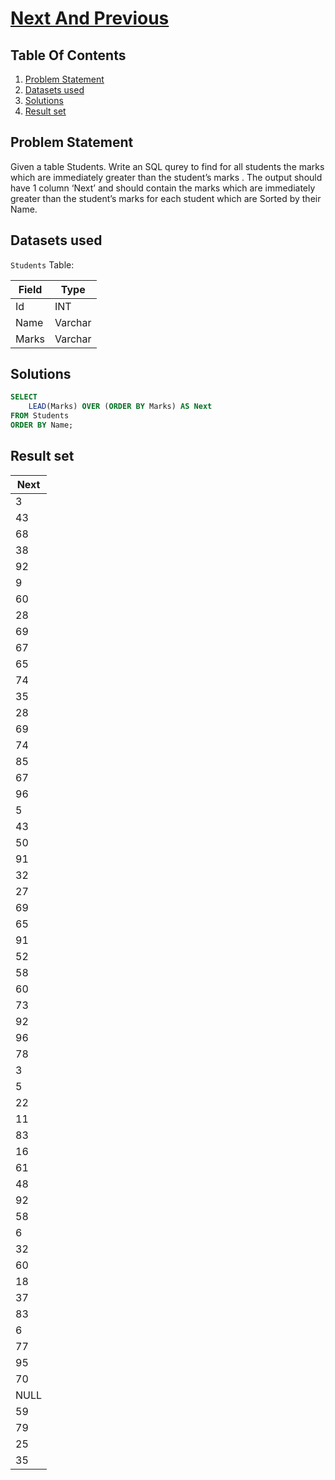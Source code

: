 # [Next And Previous](https://www.interviewbit.com/problems/next-and-previous/)

## Table Of Contents
1. [Problem Statement]()
2. [Datasets used]()
3. [Solutions]()
4. [Result set]()

## Problem Statement

Given a table Students. Write an SQL qurey to find for all students the marks which are immediately greater than the student’s marks . The output should have 1 column ‘Next’ and should contain the marks which are immediately greater than the student’s marks for each student which are Sorted by their Name.

## Datasets used

```Students``` Table:

| Field | Type    |
| ----- | ------- |
| Id    | INT     |
| Name  | Varchar |
| Marks | Varchar |

## Solutions

```sql
SELECT 
    LEAD(Marks) OVER (ORDER BY Marks) AS Next
FROM Students
ORDER BY Name;
```

## Result set

| **Next** |
| -------- |
| 3        |
| 43       |
| 68       |
| 38       |
| 92       |
| 9        |
| 60       |
| 28       |
| 69       |
| 67       |
| 65       |
| 74       |
| 35       |
| 28       |
| 69       |
| 74       |
| 85       |
| 67       |
| 96       |
| 5        |
| 43       |
| 50       |
| 91       |
| 32       |
| 27       |
| 69       |
| 65       |
| 91       |
| 52       |
| 58       |
| 60       |
| 73       |
| 92       |
| 96       |
| 78       |
| 3        |
| 5        |
| 22       |
| 11       |
| 83       |
| 16       |
| 61       |
| 48       |
| 92       |
| 58       |
| 6        |
| 32       |
| 60       |
| 18       |
| 37       |
| 83       |
| 6        |
| 77       |
| 95       |
| 70       |
| NULL     |
| 59       |
| 79       |
| 25       |
| 35       |